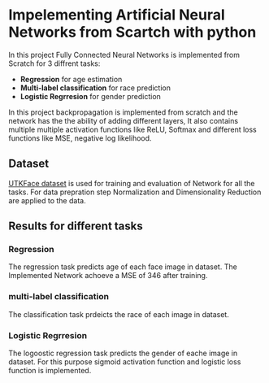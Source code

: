 # Impelementing Artificial Neural Networks from Scartch with python

In this project Fully Connected Neural Networks is implemented from Scratch for 3 diffrent tasks:
- **Regression** for age estimation
- **Multi-label classification**  for race prediction
- **Logistic Regrresion** for gender prediction 


In this project backpropagation is implemented from scratch and the network has the the ability of adding different layers, It also contains multiple multiple activation functions like ReLU, Softmax and different loss functions like MSE, negative log likelihood.

## Dataset
[UTKFace dataset](https://susanqq.github.io/UTKFace) is used for training and evaluation of Network for all the tasks. 
For data prepration step Normalization and Dimensionality Reduction are applied to the data.


## Results for different tasks

### Regression
The regression task predicts age of each face image in dataset. The Implemented Network achoeve a MSE of 346 after training.

### multi-label classification
The classification task prdeicts the race of each image in dataset.


### Logistic Regrresion
The logoostic regression task predicts the gender of eache image in dataset.
For this purpose sigmoid activation function and logistic loss function is implemented.

